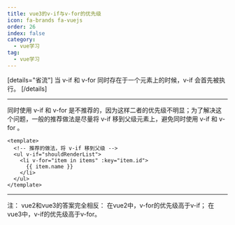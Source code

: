 ```yaml
---
title: vue3的v-if与v-for的优先级
icon: fa-brands fa-vuejs
order: 26
index: false
category:
  - vue学习
tag:
  - vue学习
---
```





[details="省流"]
当 v-if 和 v-for 同时存在于一个元素上的时候，v-if 会首先被执行。
[/details]

------

同时使用 v-if 和 v-for 是不推荐的，因为这样二者的优先级不明显；为了解决这个问题，一般的推荐做法是尽量将 v-if 移到父级元素上，避免同时使用 v-if 和 v-for 。
```
<template>
  <!-- 推荐的做法，将 v-if 移到父级 -->
  <ul v-if="shouldRenderList">
    <li v-for="item in items" :key="item.id">
      {{ item.name }}
    </li>
  </ul>
</template>
```

------

注：
vue2和vue3的答案完全相反：
在vue2中，v-for的优先级高于v-if；
在vue3中，v-if的优先级高于v-for。